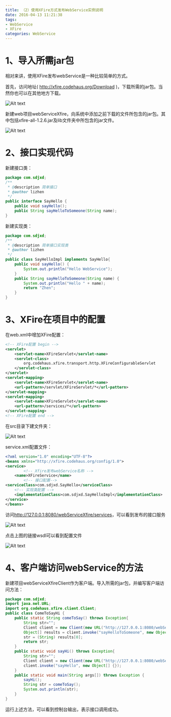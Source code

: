 ```yaml
---
title: （2）使用XFire方式发布WebService实例说明
date: 2016-04-13 11:21:38
tags: 
- WebService
- XFire
categories: WebService
---
```

# 1、导入所需jar包 #
相对来讲，使用XFire发布webService是一种比较简单的方式。

首先，访问地址( http://xfire.codehaus.org/Download )，下载所需的jar包。当然你也可以在其他地方下载。

![Alt text](http://7xsp5x.com2.z0.glb.clouddn.com/webservice-ws-20.png)
<!-- more -->

新建web项目webServiceXfire，向系统中添加之前下载的文件所包含的jar包。其中包括xfire-all-1.2.6.jar及lib文件夹中所包含的jar文件。
 
![Alt text](http://7xsp5x.com2.z0.glb.clouddn.com/webservice-ws-21.png)

# 2、接口实现代码 #

新建接口类：

```java
package com.sdjxd;
/**
 * @description 简单接口
 * @author lizhen
 */
public interface SayHello {
	public void sayHello();
	public String sayHelloToSomeone(String name);
}
```

新建实现类：

```java
package com.sdjxd;
/**
 * @description 简单接口实现类
 * @author lizhen
 */
public class SayHelloImpl implements SayHello{
	public void sayHello() {
		System.out.println("Hello WebService");
	}
	public String sayHelloToSomeone(String name) {
		System.out.println("Hello " + name);
		return "Zhen";
	}
}
```

# 3、XFire在项目中的配置 #

在web.xml中增加XFire配置：

```xml
<!-- XFire配置 begin -->
<servlet>
    <servlet-name>XFireServlet</servlet-name>
    <servlet-class>
        org.codehaus.xfire.transport.http.XFireConfigurableServlet
    </servlet-class>
</servlet>
<servlet-mapping>
    <servlet-name>XFireServlet</servlet-name>
    <url-pattern>/servlet/XFireServlet/*</url-pattern>
</servlet-mapping>
<servlet-mapping>
    <servlet-name>XFireServlet</servlet-name>
    <url-pattern>/services/*</url-pattern>
</servlet-mapping>
<!-- XFire配置 end -->
```

在src目录下建文件夹：

![Alt text](http://7xsp5x.com2.z0.glb.clouddn.com/webservice-ws-22.png)

service.xml配置文件：

```xml
<?xml version="1.0" encoding="UTF-8"?>
<beans xmlns="http://xfire.codehaus.org/config/1.0">
<service>
    	<!-- Xfire发布webService名称 -->
    <name>XFireService</name>
    	<!-- 接口配置-->
<serviceClass>com.sdjxd.SayHello</serviceClass>
	<!-- 实现类配置 -->
    <implementationClass>com.sdjxd.SayHelloImpl</implementationClass>
</service>
</beans>
```

访问<http://127.0.0.1:8080/webServiceXfire/services>，可以看到发布的接口服务

![Alt text](http://7xsp5x.com2.z0.glb.clouddn.com/webservice-ws-23.png)

点击上图的链接wsdl可以看到配置文件

![Alt text](http://7xsp5x.com2.z0.glb.clouddn.com/webservice-ws-24.png)

# 4、客户端访问webService的方法 #

新建项目webServiceXfireClient作为客户端。导入所需的jar包，并编写客户端访问方法：

```java
package com.sdjxd;
import java.net.URL;
import org.codehaus.xfire.client.Client;
public class ComeToSayHi {
	public static String comeToSay() throws Exception{
		String str="";
		Client client = new Client(new URL("http://127.0.0.1:8080/webServiceXfire/services/XFireService?wsdl"));
		Object[] results = client.invoke("sayHelloToSomeone", new Object[] {"Li"});
		str = (String) results[0];
		return str;
	}
	public static void sayHi() throws Exception{
		String str="";
		Client client = new Client(new URL("http://127.0.0.1:8080/webServiceXfire/services/XFireService?wsdl"));
		client.invoke("sayHello", new Object[] {});
	}
	public static void main(String args[]) throws Exception {
		sayHi();
		String str = comeToSay();
		System.out.println(str);
	}
}
```

运行上述方法，可以看到控制台输出，表示接口调用成功。